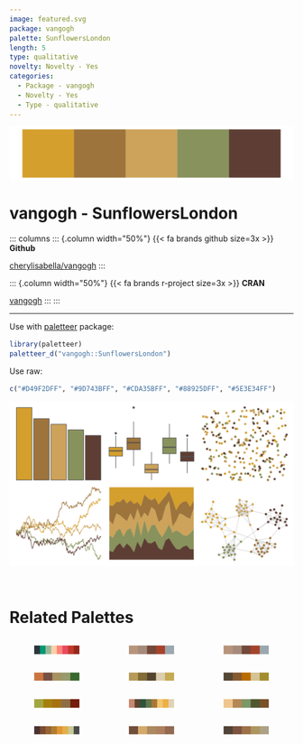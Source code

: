 ```yaml
---
image: featured.svg
package: vangogh
palette: SunflowersLondon
length: 5
type: qualitative
novelty: Novelty - Yes
categories:
  - Package - vangogh
  - Novelty - Yes
  - Type - qualitative
---
```


![](featured.svg)

# vangogh - SunflowersLondon 

::: columns
::: {.column width="50%"}
{{< fa brands github size=3x >}}
**Github**

[cherylisabella/vangogh](https://github.com/cherylisabella/vangogh)
:::

::: {.column width="50%"}
{{< fa brands r-project size=3x >}}
**CRAN**

[vangogh](https://CRAN.R-project.org/package=vangogh)
:::
:::

<hr> 

Use with [paletteer](https://emilhvitfeldt.github.io/paletteer/) package:

```r
library(paletteer)
paletteer_d("vangogh::SunflowersLondon")
```

Use raw:

```r
c("#D49F2DFF", "#9D743BFF", "#CDA35BFF", "#88925DFF", "#5E3E34FF")
``` 

![](examples.png) 

<br>

# Related Palettes

<div class="list" style="display: grid; grid-template-columns: auto auto auto;"> <figure class="figure">
<a href="../../awtools/a_palette/"> <img src="../../awtools/a_palette/featured.svg" style="width: 100%;" class="figure-img"></a>
</figure> <figure class="figure">
<a href="../../ButterflyColors/hamadryas_feronia/"> <img src="../../ButterflyColors/hamadryas_feronia/featured.svg" style="width: 100%;" class="figure-img"></a>
</figure> <figure class="figure">
<a href="../../ButterflyColors/hamadryas_feronia/"> <img src="../../ButterflyColors/hamadryas_feronia/featured.svg" style="width: 100%;" class="figure-img"></a>
</figure> <figure class="figure">
<a href="../../calecopal/conifer/"> <img src="../../calecopal/conifer/featured.svg" style="width: 100%;" class="figure-img"></a>
</figure> <figure class="figure">
<a href="../../lisa/JohnQuidor/"> <img src="../../lisa/JohnQuidor/featured.svg" style="width: 100%;" class="figure-img"></a>
</figure> <figure class="figure">
<a href="../../soilpalettes/bangor/"> <img src="../../soilpalettes/bangor/featured.svg" style="width: 100%;" class="figure-img"></a>
</figure> <figure class="figure">
<a href="../../vangogh/Bedroom/"> <img src="../../vangogh/Bedroom/featured.svg" style="width: 100%;" class="figure-img"></a>
</figure> <figure class="figure">
<a href="../../IslamicArt/fes/"> <img src="../../IslamicArt/fes/featured.svg" style="width: 100%;" class="figure-img"></a>
</figure> <figure class="figure">
<a href="../../calecopal/oak/"> <img src="../../calecopal/oak/featured.svg" style="width: 100%;" class="figure-img"></a>
</figure> <figure class="figure">
<a href="../../nord/moose_pond/"> <img src="../../nord/moose_pond/featured.svg" style="width: 100%;" class="figure-img"></a>
</figure> <figure class="figure">
<a href="../../ButterflyColors/brassolis_sophorae/"> <img src="../../ButterflyColors/brassolis_sophorae/featured.svg" style="width: 100%;" class="figure-img"></a>
</figure> <figure class="figure">
<a href="../../fishualize/Petromyzon_marinus/"> <img src="../../fishualize/Petromyzon_marinus/featured.svg" style="width: 100%;" class="figure-img"></a>
</figure> 
</div>
